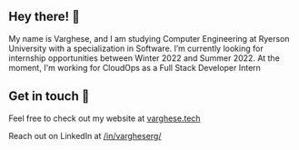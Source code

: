 ## Hey there! 👋

My name is Varghese, and I am studying Computer Engineering at Ryerson University with a specialization in Software. I’m currently looking for internship opportunities between Winter 2022 and Summer 2022. At the moment, I'm working for CloudOps as a Full Stack Developer Intern

##  Get in touch 💬

Feel free to check out my website at [varghese.tech](https://www.varghese.tech/)

Reach out on LinkedIn at [/in/vargheserg/](https://www.linkedin.com/in/vargheserg/)

